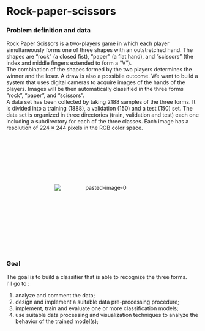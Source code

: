 # Rock-paper-scissors
### Problem definition and data
Rock Paper Scissors is a two-players game in which each player simultaneously forms one of three shapes with an outstretched hand. The shapes are “rock” (a closed fist), “paper” (a flat hand), and “scissors” (the index and middle fingers extended to form a “V”).  
The combination of the shapes formed by the two players determines the winner and the loser. A draw is also a possibile outcome.
We want to build a system that uses digital cameras to acquire images of the hands of the players. Images will be then automatically classified in the three forms “rock”, “paper”, and “scissors”.  
A data set has been collected by taking 2188 samples of the three forms. It is divided into a training (1888), a validation (150) and a test (150) set. The data set is organized in three directories (train, validation and test) each one including a subdirectory for each of the three classes. Each image has a resolution of 224 × 244 pixels in the RGB color space.    
<p align="center"> <img src="https://i.ibb.co/JCpFpyX/pasted-image-0.png" alt="pasted-image-0" style="display: block; margin-left: auto; margin-right: auto; padding:25%"> </p> <br>  
  
### Goal
The goal is to build a classifier that is able to recognize the three forms.  
I'll go to :  
1. analyze and comment the data;
2. design and implement a suitable data pre-processing procedure;
3. implement, train and evaluate one or more classification models;
4. use suitable data processing and visualization techniques to analyze the behavior of the trained model(s);

